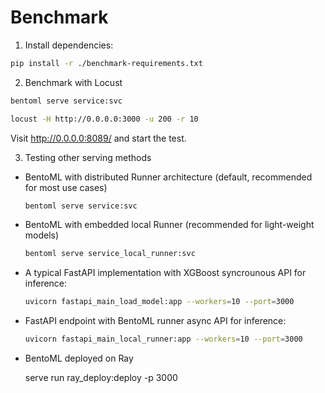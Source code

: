 # Benchmark

1. Install dependencies:
```bash
pip install -r ./benchmark-requirements.txt
```

2. Benchmark with Locust
```bash
bentoml serve service:svc
```
```bash
locust -H http://0.0.0.0:3000 -u 200 -r 10
```

Visit http://0.0.0.0:8089/ and start the test.

3. Testing other serving methods

* BentoML with distributed Runner architecture (default, recommended for most use cases)
  ```bash
  bentoml serve service:svc
  ```

* BentoML with embedded local Runner (recommended for light-weight models)
  ```bash
  bentoml serve service_local_runner:svc
  ```

* A typical FastAPI implementation with XGBoost syncrounous API for inference:

  ```bash
  uvicorn fastapi_main_load_model:app --workers=10 --port=3000
  ```

* FastAPI endpoint with BentoML runner async API for inference:

  ```bash
  uvicorn fastapi_main_local_runner:app --workers=10 --port=3000
  ```

* BentoML deployed on Ray

  serve run ray_deploy:deploy -p 3000

